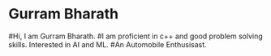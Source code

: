 # Gurram Bharath
#Hi, I am Gurram Bharath.
#I am proficient in c++ and good problem solving skills.
Interested in AI and ML.
#An Automobile Enthusisast.
